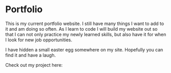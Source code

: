 # Portfolio

This is my current portfolio website. I still have many things I want to add to it and am doing so often. As I learn to code I will build my website out so that I can not only practice my newly learned skills, but also have it for when I look for new job opportunities. 

I have hidden a small easter egg somewhere on my site. Hopefully you can find it and have a laugh.

Check out my project here:
